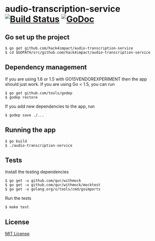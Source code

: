 # audio-transcription-service [![Build Status](https://travis-ci.org/hack4impact/audio-transcription-service.svg?branch=master)](https://travis-ci.org/hack4impact/audio-transcription-service) [![GoDoc](https://godoc.org/github.com/hack4impact/audio-transcription-service?status.svg)](https://godoc.org/github.com/hack4impact/audio-transcription-service)

## Go set up the project

```
$ go get github.com/hack4impact/audio-transcription-service
$ cd $GOPATH/src/github.com/hack4impact/audio-transcription-service
```

## Dependency management

If you are using 1.6 or 1.5 with GO15VENDOREXPERIMENT then the app should just work. If you are using Go < 1.5, you can run

```
$ go get github.com/tools/godep
$ godep restore
```

If you add new dependencies to the app, run

```
$ godep save ./...
```

## Running the app

```
$ go build
$ ./audio-transcription-service
```

## Tests

Install the testing dependencies

```
$ go get -u github.com/qur/withmock
$ go get -u github.com/qur/withmock/mocktest
$ go get -u golang.org/x/tools/cmd/goimports
```

Run the tests

```
$ make test
```

## License
[MIT License](LICENSE.md)
